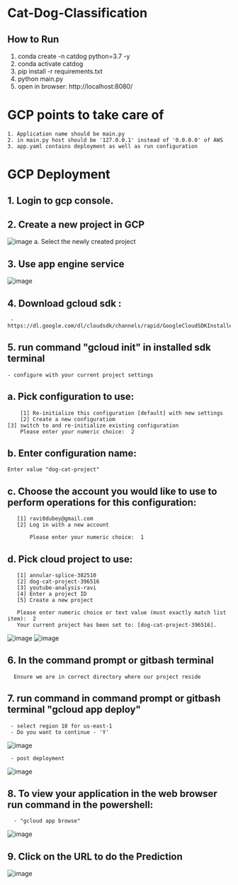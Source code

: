 # Cat-Dog-Classification

## How to Run

1. conda create -n catdog python=3.7 -y
2. conda activate catdog
3. pip install -r requirements.txt
4. python main.py
5. open in browser: http://localhost:8080/



# GCP points to take care of
    1. Application name should be main.py
    2. in main.py host should be '127.0.0.1' instead of '0.0.0.0' of AWS
    3. app.yaml contains deployment as well as run configuration
    

# GCP Deployment



## 1. Login to gcp console.

## 2. Create a new project in GCP
   ![image](https://github.com/ravi0dubey/Dog-Cat-Classification-GCP/assets/38419795/3b9fe61e-c0a8-43c6-a76b-4f89ab75d6b1)
   a. Select the newly created project

## 3. Use app engine service
   ![image](https://github.com/ravi0dubey/Dog-Cat-Classification-GCP/assets/38419795/a7080f9f-c285-48c9-9358-9b40e9cccc2a)

## 4. Download gcloud sdk : 
     - https://dl.google.com/dl/cloudsdk/channels/rapid/GoogleCloudSDKInstaller.exe
## 5. run command "gcloud init" in installed sdk terminal
	- configure with your current project settings
   ## a. Pick configuration to use:
        [1] Re-initialize this configuration [default] with new settings
        [2] Create a new configuratiom
	[3] switch to and re-initialize existing configuration
        Please enter your numeric choice:  2
   ## b. Enter configuration name:
   	Enter value "dog-cat-project"
   ## c. Choose the account you would like to use to perform operations for this configuration:
       [1] ravi0dubey@gmail.com
       [2] Log in with a new account
       
           Please enter your numeric choice:  1
	   
   ## d. Pick cloud project to use:
       [1] annular-splice-382510
       [2] dog-cat-project-396516
       [3] youtube-analysis-ravi
       [4] Enter a project ID
       [5] Create a new project
       
       Please enter numeric choice or text value (must exactly match list item):  2
       Your current project has been set to: [dog-cat-project-396516].

![image](https://github.com/ravi0dubey/Dog-Cat-Classification-GCP/assets/38419795/e1f84ff1-2b51-4761-879b-9cabdfe8e5d2)
![image](https://github.com/ravi0dubey/Dog-Cat-Classification-GCP/assets/38419795/a8540e2c-bbc7-41a5-9e77-a41b69d10053)


## 6. In the command prompt or gitbash terminal 
      Ensure we are in correct directory where our project reside

## 7. run command in command prompt or gitbash terminal "gcloud app deploy"
     - select region 18 for us-east-1
     - Do you want to continue - 'Y'
![image](https://github.com/ravi0dubey/Dog-Cat-Classification-GCP/assets/38419795/f078a49d-32b4-4fdc-b076-ff6a64f30cef)

     - post deployment
![image](https://github.com/ravi0dubey/Dog-Cat-Classification-GCP/assets/38419795/ab6b2df4-b9a3-4a62-91be-c6d2d9a4c819)


## 8. To view your application in the web browser run command in the powershell:
      - "gcloud app browse"
![image](https://github.com/ravi0dubey/Dog-Cat-Classification-GCP/assets/38419795/02ea7844-de75-4c7a-94b2-0704e358ef18)


## 9. Click on the URL to do the Prediction
![image](https://github.com/ravi0dubey/Dog-Cat-Classification-GCP/assets/38419795/c5385a36-e8b6-446a-b0f8-db90b676d311)

  
	
	
